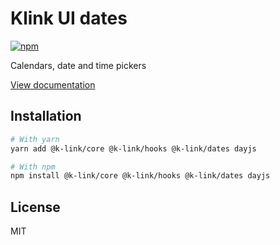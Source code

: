 # Klink UI dates

[![npm](https://img.shields.io/npm/dm/@k-link/dates)](https://www.npmjs.com/package/@k-link/dates)

Calendars, date and time pickers

[View documentation](https://k-link.dev/)

## Installation

```bash
# With yarn
yarn add @k-link/core @k-link/hooks @k-link/dates dayjs

# With npm
npm install @k-link/core @k-link/hooks @k-link/dates dayjs
```

## License

MIT
